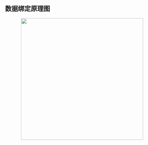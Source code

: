 <p align="center"></p>

<p align="center">

</p>

## 数据绑定原理图

<p align="center">
    <img width="400px" src="https://mmbiz.qpic.cn/mmbiz_png/JNB6ic5PBMj83SLZny6GCmw2ib2RLBEJaEKQiaicw3QyrwofDEAhEgpGEBKC2CmFtRvuPS8L2RI6bYbxkRLmRYwdlA/640?wx_fmt=png&tp=webp&wxfrom=5&wx_lazy=1">
</p>

[用void 0替代undefined]: http://www.jianshu.com/p/51e5eaf438e7  "用void 0替代undefined"